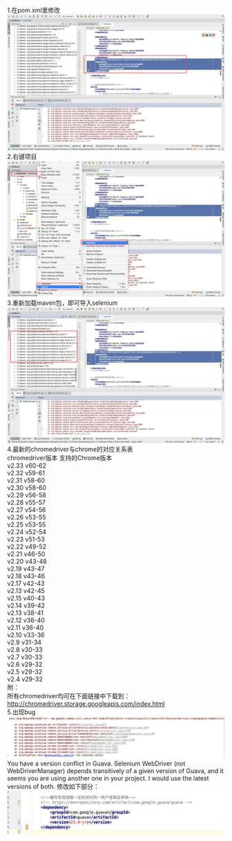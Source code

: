1.在pom.xml里修改
![Alt text](https://github.com/942860759/DocumentCollection/blob/master/img/1.jpg)
2.右键项目
![Alt text](https://github.com/942860759/DocumentCollection/blob/master/img/2.jpg)
3.重新加载maven包，即可导入selenium
![Alt text](https://github.com/942860759/DocumentCollection/blob/master/img/3.jpg)
4.最新的chromedriver与chrome的对应关系表<br>
chromedriver版本	支持的Chrome版本<br>
v2.33	v60-62<br>
v2.32	v59-61<br>
v2.31	v58-60<br>
v2.30	v58-60<br>
v2.29	v56-58<br>
v2.28	v55-57<br>
v2.27	v54-56<br>
v2.26	v53-55<br>
v2.25	v53-55<br>
v2.24	v52-54<br>
v2.23	v51-53<br>
v2.22	v49-52<br>
v2.21	v46-50<br>
v2.20	v43-48<br>
v2.19	v43-47<br>
v2.18	v43-46<br>
v2.17	v42-43<br>
v2.13	v42-45<br>
v2.15	v40-43<br>
v2.14	v39-42<br>
v2.13	v38-41<br>
v2.12	v36-40<br>
v2.11	v36-40<br>
v2.10	v33-36<br>
v2.9	v31-34<br>
v2.8	v30-33<br>
v2.7	v30-33<br>
v2.6	v29-32<br>
v2.5	v29-32<br>
v2.4	v29-32<br>
附：<br> 
所有chromedriver均可在下面链接中下载到：<br>
http://chromedriver.storage.googleapis.com/index.html<br>
5.出现bug
![Alt text](https://github.com/942860759/DocumentCollection/blob/master/img/4.png)
You have a version conflict in Guava. Selenium WebDriver (not WebDriverManager) 
depends transitively of a given version of Guava, and it seems you are using another 
one in your project. I would use the latest versions of both.
修改如下部分：
![Alt text](https://github.com/942860759/DocumentCollection/blob/master/img/5.png)
